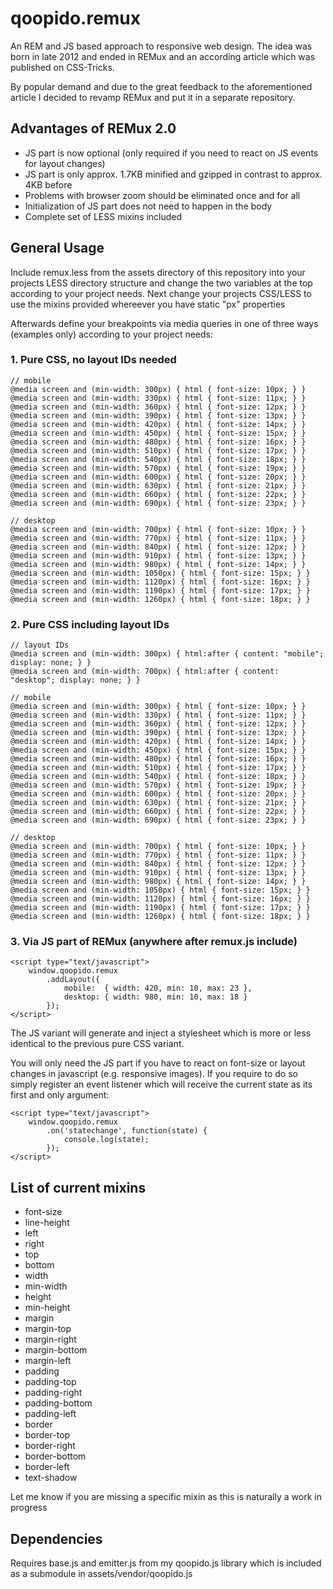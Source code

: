 # qoopido.remux #
An REM and JS based approach to responsive web design. The idea was born in late 2012 and ended in REMux and an according article which was published on CSS-Tricks.

By popular demand and due to the great feedback to the aforementioned article I decided to revamp REMux and put it in a separate repository.


## Advantages of REMux 2.0 ##
- JS part is now optional (only required if you need to react on JS events for layout changes)
- JS part is only approx. 1.7KB minified and gzipped in contrast to approx. 4KB before
- Problems with browser zoom should be eliminated once and for all
- Initialization of JS part does not need to happen in the body
- Complete set of LESS mixins included


## General Usage ##
Include remux.less from the assets directory of this repository into your projects LESS directory structure and change the two variables at the top according to your project needs. Next change your projects CSS/LESS to use the mixins provided whereever you have static "px" properties

Afterwards define your breakpoints via media queries in one of three ways (examples only) according to your project needs:


### 1. Pure CSS, no layout IDs needed ###
~~~
// mobile
@media screen and (min-width: 300px) { html { font-size: 10px; } }
@media screen and (min-width: 330px) { html { font-size: 11px; } }
@media screen and (min-width: 360px) { html { font-size: 12px; } }
@media screen and (min-width: 390px) { html { font-size: 13px; } }
@media screen and (min-width: 420px) { html { font-size: 14px; } }
@media screen and (min-width: 450px) { html { font-size: 15px; } }
@media screen and (min-width: 480px) { html { font-size: 16px; } }
@media screen and (min-width: 510px) { html { font-size: 17px; } }
@media screen and (min-width: 540px) { html { font-size: 18px; } }
@media screen and (min-width: 570px) { html { font-size: 19px; } }
@media screen and (min-width: 600px) { html { font-size: 20px; } }
@media screen and (min-width: 630px) { html { font-size: 21px; } }
@media screen and (min-width: 660px) { html { font-size: 22px; } }
@media screen and (min-width: 690px) { html { font-size: 23px; } }

// desktop
@media screen and (min-width: 700px) { html { font-size: 10px; } }
@media screen and (min-width: 770px) { html { font-size: 11px; } }
@media screen and (min-width: 840px) { html { font-size: 12px; } }
@media screen and (min-width: 910px) { html { font-size: 13px; } }
@media screen and (min-width: 980px) { html { font-size: 14px; } }
@media screen and (min-width: 1050px) { html { font-size: 15px; } }
@media screen and (min-width: 1120px) { html { font-size: 16px; } }
@media screen and (min-width: 1190px) { html { font-size: 17px; } }
@media screen and (min-width: 1260px) { html { font-size: 18px; } }
~~~


### 2. Pure CSS including layout IDs ###
~~~
// layout IDs
@media screen and (min-width: 300px) { html:after { content: "mobile"; display: none; } }
@media screen and (min-width: 700px) { html:after { content: "desktop"; display: none; } }

// mobile
@media screen and (min-width: 300px) { html { font-size: 10px; } }
@media screen and (min-width: 330px) { html { font-size: 11px; } }
@media screen and (min-width: 360px) { html { font-size: 12px; } }
@media screen and (min-width: 390px) { html { font-size: 13px; } }
@media screen and (min-width: 420px) { html { font-size: 14px; } }
@media screen and (min-width: 450px) { html { font-size: 15px; } }
@media screen and (min-width: 480px) { html { font-size: 16px; } }
@media screen and (min-width: 510px) { html { font-size: 17px; } }
@media screen and (min-width: 540px) { html { font-size: 18px; } }
@media screen and (min-width: 570px) { html { font-size: 19px; } }
@media screen and (min-width: 600px) { html { font-size: 20px; } }
@media screen and (min-width: 630px) { html { font-size: 21px; } }
@media screen and (min-width: 660px) { html { font-size: 22px; } }
@media screen and (min-width: 690px) { html { font-size: 23px; } }

// desktop
@media screen and (min-width: 700px) { html { font-size: 10px; } }
@media screen and (min-width: 770px) { html { font-size: 11px; } }
@media screen and (min-width: 840px) { html { font-size: 12px; } }
@media screen and (min-width: 910px) { html { font-size: 13px; } }
@media screen and (min-width: 980px) { html { font-size: 14px; } }
@media screen and (min-width: 1050px) { html { font-size: 15px; } }
@media screen and (min-width: 1120px) { html { font-size: 16px; } }
@media screen and (min-width: 1190px) { html { font-size: 17px; } }
@media screen and (min-width: 1260px) { html { font-size: 18px; } }
~~~


### 3. Via JS part of REMux (anywhere after remux.js include) ###
~~~
<script type="text/javascript">
	window.qoopido.remux
		.addLayout({
			mobile:  { width: 420, min: 10, max: 23 },
			desktop: { width: 980, min: 10, max: 18 }
		});
</script>
~~~

The JS variant will generate and inject a stylesheet which is more or less identical to the previous pure CSS variant.

You will only need the JS part if you have to react on font-size or layout changes in javascript (e.g. responsive images). If you require to do so simply register an event listener which will receive the current state as its first and only argument:
~~~
<script type="text/javascript">
	window.qoopido.remux
		.on('statechange', function(state) {
			console.log(state);
		});
</script>
~~~



## List of current mixins ##
- font-size
- line-height
- left
- right
- top
- bottom
- width
- min-width
- height
- min-height
- margin
- margin-top
- margin-right
- margin-bottom
- margin-left
- padding
- padding-top
- padding-right
- padding-bottom
- padding-left
- border
- border-top
- border-right
- border-bottom
- border-left
- text-shadow

Let me know if you are missing a specific mixin as this is naturally a work in progress


## Dependencies ##
Requires base.js and emitter.js from my qoopido.js library which is included as a submodule in assets/vendor/qoopido.js
